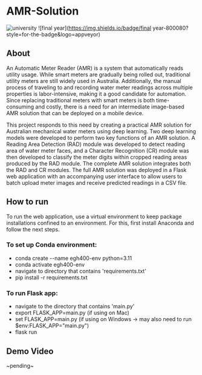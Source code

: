 # AMR-Solution
![university](https://img.shields.io/badge/university-1E90FF?style=for-the-badge&logo=appveyor)
![final year](https://img.shields.io/badge/final year-800080?style=for-the-badge&logo=appveyor)

## About
An Automatic Meter Reader (AMR) is a system that automatically reads utility usage. While smart meters are gradually being rolled out, traditional utility meters are still widely used in Australia. Additionally, the manual process of traveling to and recording water meter readings across multiple properties is labor-intensive, making it a good candidate for automation. Since replacing traditional meters with smart meters is both time-consuming and costly, there is a need for an intermediate image-based AMR solution that can be deployed on a mobile device. 

This project responds to this need by creating a practical AMR solution for Australian mechanical water meters using deep learning. Two deep learning models were developed to perform two key functions of an AMR solution. A Reading Area Detection (RAD) module was developed to detect reading area of water meter faces, and a Character Recognition (CR) module was then developed to classify the meter digits within cropped reading areas produced by the RAD module. The complete AMR solution integrates both the RAD and CR modules. The full AMR solution was deployed in a Flask web application with an accompanying user interface to allow users to batch upload meter images and receive predicted readings in a CSV file.

## How to run
To run the web application, use a virtual environment to keep package installations confined to an environment. For this, first install Anaconda and follow the next steps.

### To set up Conda environment:
* conda create --name egh400-env python=3.11
* conda activate egh400-env
* navigate to directory that contains 'requirements.txt'
* pip install -r requirements.txt

### To run Flask app:
* navigate to the directory that contains 'main.py'
* export FLASK_APP=main.py (if using on Mac)
* set FLASK_APP=main.py (if using on Windows -> may also need to run $env:FLASK_APP="main.py")
* flask run

## Demo Video
~pending~
